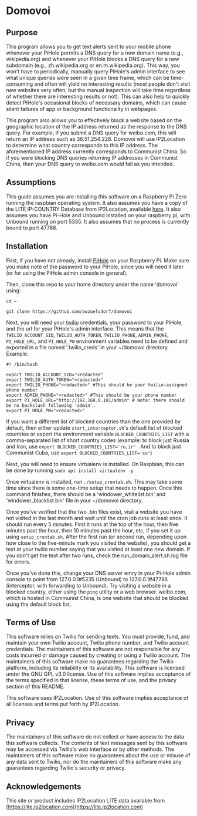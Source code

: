 # Domovoi #

## Purpose ##

This program allows you to get text alerts sent to your mobile phone whenever your PiHole permits a DNS query for a new domain name (e.g., wikipedia.org) and whenever your PiHole blocks a DNS query for a new subdomain (e.g., zh.wikipedia.org or en.m.wikipedia.org). This way, you won't have to periodically, manually query PiHole's admin interface to see what unique queries were seen in a given time frame, which can be time-consuming and often will yield no interesting results (most people don't visit new websites very often, but the manual inspection will take time regardless of whether there are interesting results or not). This can also help to quickly detect PiHole's occasional blocks of necessary domains, which can cause silent failures of app or background functionality in webpages.

This program also allows you to effectively block a website based on the geographic location of the IP address returned as the response to the DNS query. For example, if you submit a DNS query for weibo.com, this will return an IP address such as 36.51.254.228. Domovoi will use IP2Location to determine what country corresponds to this IP address. The aforementioned IP address currently corresponds to Communist China. So if you were blocking DNS queries returning IP addresses in Communist China, then your DNS query to weibo.com would fail as you intended. 

## Assumptions ##

This guide assumes you are installing this software on a Raspberry Pi Zero running the raspbian operating system. It also assumes you have a copy of the LITE IP-COUNTRY Database from IP2Location, available [here](https://lite.ip2location.com/database/db1-ip-country). It also assumes you have Pi-Hole and Unbound installed on your raspberry pi, with Unbound running on port 5335. It also assumes that no process is currently bound to port 47786.

## Installation ##

First, if you have not already, install [PiHole](https://docs.pi-hole.net/) on your Raspberry Pi. Make sure you make note of the password to your PiHole, since you will need it later (or for using the PiHole admin console in general).

Then, clone this repo to your home directory under the name 'domovoi' using:

```
cd ~

git clone https://github.com/awzuelsdorf/domovoi
```

Next, you will need your [twilio](https://www.twilio.com) credentials, your password to your PiHole, and the url for your PiHole's admin interface. This means that the `TWILIO_ACCOUNT_SID`, `TWILIO_AUTH_TOKEN`, `TWILIO_PHONE`, `ADMIN_PHONE`, `PI_HOLE_URL`, and `PI_HOLE_PW` environment variables need to be defined and exported in a file named '.twilio_creds' in your ~/domovoi directory. Example:

```
#! /bin/bash

export TWILIO_ACCOUNT_SID="<redacted"
export TWILIO_AUTH_TOKEN="<redacted>"
export TWILIO_PHONE="<redacted>" #This should be your twilio-assigned phone number
export ADMIN_PHONE="<redacted>" #This should be your phone number
export PI_HOLE_URL="http://192.168.0.101/admin" # Note: there should be no backslash following 'admin'.
export PI_HOLE_PW="<redacted>"
```

If you want a different list of blocked countries than the one provided by default, then either update `start_interceptor.sh`'s default list of blocked countries or export the environment variable `BLOCKED_COUNTRIES_LIST` with a comma-separated list of short country codes (example: to block just Russia and Iran, use `export BLOCKED_COUNTRIES_LIST='ru,ir'` . And to block just Communist Cuba, use `export BLOCKED_COUNTRIES_LIST='cu'`)

Next, you will need to ensure virtualenv is installed. On Raspbian, this can be done by running `sudo apt install virtualenv -y`

Once virtualenv is installed, run `./setup_crontab.sh`. This may take some time since there is some one-time setup that needs to happen. Once this command finishes, there should be a 'windower_whitelist.bin' and 'windower_blacklist.bin' file in your ~/domovoi directory.

Once you've verified that the two .bin files exist, visit a website you have not visited in the last month and wait until the cron job runs at least once. It should run every 5 minutes. First it runs at the top of the hour, then five minutes past the hour, then 10 minutes past the hour, etc, if you set it up using `setup_crontab.sh`. After the first run (or second run, depending upon how close to the five-minute mark you visited the website), you should get a text at your twilio number saying that you visited at least one new domain. If you don't get the text after two runs, check the run_domain_alert.sh.log file for errors.

Once you've done this, change your DNS server entry in your Pi-Hole admin console to point from 127.0.0.1#5335 (Unbound) to 127.0.0.1#47786 (interceptor, with forwarding to Unbound). Try visiting a website in a blocked country, either using the `ping` utility or a web browser. weibo.com, which is hosted in Communist China, is one website that should be blocked using the default block list.

## Terms of Use ##

This software relies on Twilio for sending texts. You must provide, fund, and maintain your own Twilio account, Twilio phone number, and Twilio account credentials. The maintainers of this software are not responsible for any costs incurred or damage caused by creating or using a Twilio account. The maintainers of this software make no guarantees regarding the Twilio platform, including its reliability or its availability. This software is licensed under the GNU GPL v3.0 license. Use of this software implies acceptance of the terms specified in that license, these terms of use, and the privacy section of this README.

This software uses IP2Location. Use of this software implies acceptance of all licenses and terms put forth by IP2Location.

## Privacy ##

The maintainers of this software do not collect or have access to the data this software collects. The contents of text messages sent by this software may be accessed via Twilio's web interface or by other methods. The maintainers of this software make no guarantees about the use or misuse of any data sent to Twilio, nor do the maintainers of this software make any guarantees regarding Twilio's security or privacy.

## Acknowledgements ##
This site or product includes IP2Location LITE data available from [https://lite.ip2location.com](https://lite.ip2location.com)
